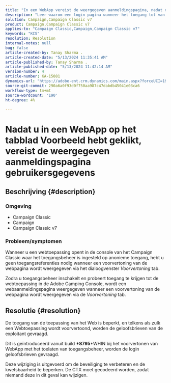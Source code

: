 ```yaml
---
title: "In een WebApp vereist de weergegeven aanmeldingspagina, nadat op het tabblad Voorbeeld is geklikt, gebruikersgegevens"
description: "Leer waarom een login pagina wanneer het toegang tot van een Webtoepassing in de console van het Campaign Classic verschijnt."
solution: Campaign,Campaign Classic v7
product: Campaign,Campaign Classic v7
applies-to: "Campaign Classic,Campaign,Campaign Classic v7"
keywords: "KCS"
resolution: Resolution
internal-notes: null
bug: false
article-created-by: Tanay Sharma .
article-created-date: "5/13/2024 11:35:41 AM"
article-published-by: Tanay Sharma .
article-published-date: "5/13/2024 11:42:14 AM"
version-number: 4
article-number: KA-15081
dynamics-url: "https://adobe-ent.crm.dynamics.com/main.aspx?forceUCI=1&pagetype=entityrecord&etn=knowledgearticle&id=6f2d6ce7-1c11-ef11-9f8a-6045bd02b206"
source-git-commit: 290a6a0f93d0f750aa987c47dabdb45041e03ca6
workflow-type: tm+mt
source-wordcount: '190'
ht-degree: 4%

---
```


# Nadat u in een WebApp op het tabblad Voorbeeld hebt geklikt, vereist de weergegeven aanmeldingspagina gebruikersgegevens

## Beschrijving {#description}


### Omgeving

- Campaign Classic
- Campaign
- Campaign Classic v7


### Probleem/symptomen

Wanneer u een webtoepassing opent in de console van het Campaign Classic waar het toegangsbeheer is ingesteld op anonieme toegang, hebt u geen toegangsreferenties nodig wanneer een voorvertoning van de webpagina wordt weergegeven via het dialoogvenster *Voorvertoning* tab.

Zodra u toegangsbeheer inschakelt en probeert toegang te krijgen tot de webtoepassing in de Adobe Camping Console, wordt een webaanmeldingspagina weergegeven wanneer een voorvertoning van de webpagina wordt weergegeven via de *Voorvertoning* tab.


## Resolutie {#resolution}


De toegang van de toepassing van het Web is beperkt, en telkens als zulk een Webtoepassing wordt voorvertoond, worden de geloofsbrieven van de exploitant gevraagd.

Dit is geïntroduceerd vanuit build <b>*8795</b>*WHIN bij het voorvertonen van WebApp met het toelaten van toegangsbeheer, worden de login geloofsbrieven gevraagd.

Deze wijziging is uitgevoerd om de beveiliging te verbeteren en de kwetsbaarheid te beperken. De CTX moet gecodeerd worden, zodat niemand deze in dit geval kan wijzigen.


